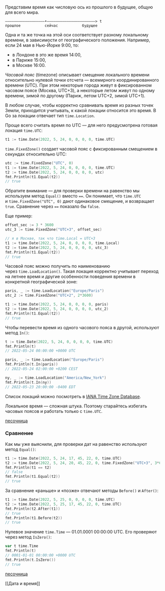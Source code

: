 Представим время как числовую ось из прошлого в будущее, общую для всего мира.

```no-highlight
――――――――――――――――――•――――――――――――――――――――――> t
прошлое           сейчас           будущее
```

Одна и та же точка на этой оси соответствует разному локальному времени, в зависимости от географического положения. Например, если 24 мая в Нью-Йорке 9:00, то:

-   в Лондоне в это же время 14:00,
-   в Париже 15:00,
-   в Москве 16:00.

_Часовой пояс_ (timezone) описывает смещение локального времени относительно нулевой точки отсчета — всемирного координированного времени (UTC). При этом некоторые города живут в фиксированном часовом поясе (Москва, UTC+3), а некоторые летом живут по одному времени, зимой по другому (Париж, летом UTC+2, зимой UTC+1).

В любом случае, чтобы корректно сравнивать время из разных точек Земли, приходится учитывать, к какой локации относится это время. В Go за локации отвечает тип `time.Location`.

Проще всего считать время по UTC — для него предусмотрена готовая локация `time.UTC`:

```go
t1 := time.Date(2022, 5, 24, 0, 0, 0, 0, time.UTC)
```

`time.FixedZone()` создает часовой пояс с фиксированным смещением в секундах относительно UTC:

```go
utc := time.FixedZone("UTC", 0)
t1 := time.Date(2022, 5, 24, 0, 0, 0, 0, time.UTC)
t2 := time.Date(2022, 5, 24, 0, 0, 0, 0, utc)
fmt.Println(t1.Equal(t2))
// true
```

Обратите внимание — для проверки времени на равенство мы используем метод `Equal()` вместо `==`. Он понимает, что `time.UTC` и `time.FixedZone("UTC", 0)` дают одинаковое смещение, и возвращает `true`. Сравнение через `==` показало бы `false`. 

Еще пример:

```go
offset_sec := 3 * 3600
utc_3 := time.FixedZone("UTC+3", offset_sec)

// я в Москве, так что time.Local = UTC+3
t1 := time.Date(2022, 5, 24, 0, 0, 0, 0, time.Local)
t2 := time.Date(2022, 5, 24, 0, 0, 0, 0, utc_3)
fmt.Println(t1.Equal(t2))
// true
```

Часовой пояс можно получить по наименованию через `time.LoadLocation()`. Такая локация корректно учитывает переход на летнее время и другие особенности поведения времени в конкретной географической зоне:

```go
paris, _ := time.LoadLocation("Europe/Paris")
utc_2 := time.FixedZone("UTC+2", 2*3600)

t1 := time.Date(2022, 5, 24, 0, 0, 0, 0, paris)
t2 := time.Date(2022, 5, 24, 0, 0, 0, 0, utc_2)
fmt.Println(t1.Equal(t2))
// true
```

Чтобы перевести время из одного часового пояса в другой, используют метод `In()`:

```go
t := time.Date(2022, 5, 24, 0, 0, 0, 0, time.UTC)
fmt.Println(t)
// 2022-05-24 00:00:00 +0000 UTC

paris, _ := time.LoadLocation("Europe/Paris")
fmt.Println(t.In(paris))
// 2022-05-24 02:00:00 +0200 CEST

ny, _ := time.LoadLocation("America/New_York")
fmt.Println(t.In(ny))
// 2022-05-23 20:00:00 -0400 EDT
```

Список локаций можно посмотреть в [IANA Time Zone Database](https://en.wikipedia.org/wiki/Tz_database).

Локальное время — сложная штука. Поэтому старайтесь избегать часовых поясов и работать только с `time.UTC`.

[песочница](https://go.dev/play/p/io2zXNUjMtO)


### Сравнение

Как мы уже выяснили, для проверки дат на равенство используют метод `Equal()`:

```go
t1 := time.Date(2022, 5, 24, 17, 45, 22, 0, time.UTC)
t2 := time.Date(2022, 5, 24, 20, 45, 22, 0, time.FixedZone("UTC+3", 3*60*60))
fmt.Println(t1 == t2)
// false
fmt.Println(t1.Equal(t2))
// true
```

За сравнение «раньше» и «позже» отвечают методы `Before()` и `After()`:

```go
t1 := time.Date(2022, 5, 25, 0, 0, 0, 0, time.UTC)
t2 := time.Date(2022, 5, 25, 17, 45, 22, 0, time.UTC)
fmt.Println(t2.After(t1))
// true
fmt.Println(t1.Before(t2))
// true
```

Нулевое значение `time.Time` — 01.01.0001 00:00:00 UTC. Его проверяют через метод `IsZero()`:

```go
var t time.Time
fmt.Println(t)
// 0001-01-01 00:00:00 +0000 UTC
fmt.Println(t.IsZero())
// true
```

[песочница](https://go.dev/play/p/tDbrhnjdg5m)

[[Дата и время]]